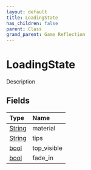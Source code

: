 ```yaml
---
layout: default
title: LoadingState
has_children: false
parent: Class
grand_parent: Game Reflection
---
```

# LoadingState
Description 

## Fields

| Type | Name |
|:----------|:--------------|
| [String](/riftbreaker-wiki/docs/game-reflection/components/string/) | material |
| [String](/riftbreaker-wiki/docs/game-reflection/components/string/) | tips |
| [bool](/riftbreaker-wiki/docs/game-reflection/components/bool/) | top_visible |
| [bool](/riftbreaker-wiki/docs/game-reflection/components/bool/) | fade_in |

